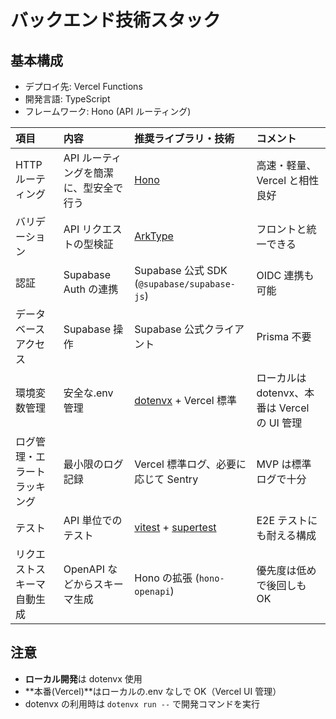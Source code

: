 # バックエンド技術スタック

## 基本構成

- デプロイ先: Vercel Functions
- 開発言語: TypeScript
- フレームワーク: Hono (API ルーティング)

| 項目                         | 内容                                   | 推奨ライブラリ・技術                                                                  | コメント                                     |
| :--------------------------- | :------------------------------------- | :------------------------------------------------------------------------------------ | :------------------------------------------- |
| HTTP ルーティング            | API ルーティングを簡潔に、型安全で行う | [Hono](https://hono.dev/)                                                             | 高速・軽量、Vercel と相性良好                |
| バリデーション               | API リクエストの型検証                 | [ArkType](https://arktype.io/)                                                        | フロントと統一できる                         |
| 認証                         | Supabase Auth の連携                   | Supabase 公式 SDK (`@supabase/supabase-js`)                                           | OIDC 連携も可能                              |
| データベースアクセス         | Supabase 操作                          | Supabase 公式クライアント                                                             | Prisma 不要                                  |
| 環境変数管理                 | 安全な.env 管理                        | [dotenvx](https://dotenvx.sh/) + Vercel 標準                                          | ローカルは dotenvx、本番は Vercel の UI 管理 |
| ログ管理・エラートラッキング | 最小限のログ記録                       | Vercel 標準ログ、必要に応じて Sentry                                                  | MVP は標準ログで十分                         |
| テスト                       | API 単位でのテスト                     | [vitest](https://vitest.dev/) + [supertest](https://github.com/visionmedia/supertest) | E2E テストにも耐える構成                     |
| リクエストスキーマ自動生成   | OpenAPI などからスキーマ生成           | Hono の拡張 (`hono-openapi`)                                                          | 優先度は低めで後回しも OK                    |

## 注意

- **ローカル開発**は dotenvx 使用
- **本番(Vercel)**はローカルの.env なしで OK（Vercel UI 管理）
- dotenvx の利用時は `dotenvx run --` で開発コマンドを実行
